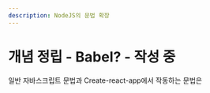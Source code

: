 ```yaml
---
description: NodeJS의 문법 확장
---
```


# 개념 정립 - Babel? - 작성 중

일반 자바스크립트 문법과 Create-react-app에서 작동하는 문법은

